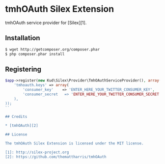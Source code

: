 # tmhOAuth Silex Extension

tmhOAuth service provider for [Silex][1].

## Installation

```bash
$ wget http://getcomposer.org/composer.phar
$ php composer.phar install
```

## Registering

```php
$app->register(new Kud\Silex\Provider\TmhOAuthServiceProvider(), array(
    'tmhoauth.keys' => array(
    	'consumer_key'    => 'ENTER_HERE_YOUR_TWITTER_CONSUMER_KEY',
    	'consumer_secret   => 'ENTER_HERE_YOUR_TWITTER_CONSUMER_SECRET',
    ),
));
``

## Credits

* [tmhOAuth][2]

## License

The tmhOAuth Silex Extension is licensed under the MIT license.

[1]: http://silex-project.org
[2]: https://github.com/themattharris/tmhOAuth
